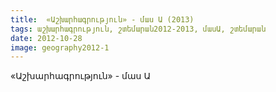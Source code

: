 ```yaml
---
title:  «Աշխարհագրություն» - մաս Ա (2013)
tags: աշխարհագրություն, շտեմարան2012-2013, մասԱ, շտեմարան
date: 2012-10-28
image: geography2012-1
---
```



«Աշխարհագրություն» - մաս Ա